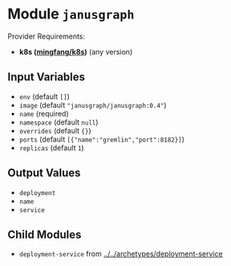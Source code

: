 
# Module `janusgraph`

Provider Requirements:
* **k8s ([mingfang/k8s](https://registry.terraform.io/providers/mingfang/k8s/latest))** (any version)

## Input Variables
* `env` (default `[]`)
* `image` (default `"janusgraph/janusgraph:0.4"`)
* `name` (required)
* `namespace` (default `null`)
* `overrides` (default `{}`)
* `ports` (default `[{"name":"gremlin","port":8182}]`)
* `replicas` (default `1`)

## Output Values
* `deployment`
* `name`
* `service`

## Child Modules
* `deployment-service` from [../../archetypes/deployment-service](../../archetypes/deployment-service)

